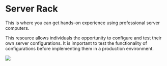 # Server Rack

This is where you can get hands-on experience using professional server computers.

This resource allows individuals the opportunity to configure and test their own server configurations. It is important to test the functionality of configurations before implementing them in a production environment. 

![](../ACSL_Logo-Full_Color600x488.jpg)